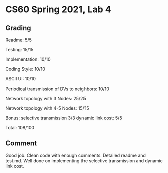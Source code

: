 # CS60 Spring 2021, Lab 4
## Grading

Readme: 5/5

Testing: 15/15

Implementation: 10/10

Coding Style: 10/10

ASCII UI: 10/10

Periodical transmission of DVs to neighbors: 10/10

Network topology with 3 Nodes: 25/25

Network topology with 4-5 Nodes: 15/15

Bonus: 
selective transmission 3/3
dynamic link cost: 5/5

Total: 108/100

## Comment
Good job. Clean code with enough comments. Detailed readme and test.md. Well done on implementing the selective transmission and dynamic link cost.
